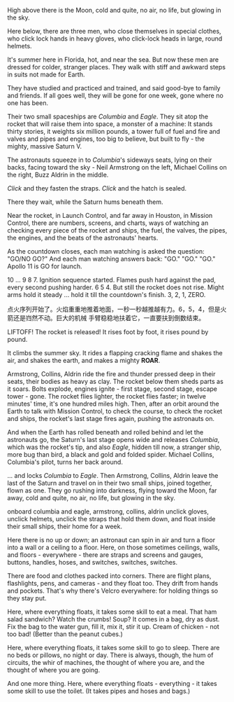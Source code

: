 
High above there is the Moon, cold and quite,
no air, no life, but glowing in the sky.

Here below, there are three men, who close themselves in special clothes, who
click lock hands in heavy gloves, who click-lock heads in large, round helmets.

It's summer here in Florida, hot, and near the sea. But now these men are dressed
for colder, stranger places. They walk with stiff and awkward steps in suits not
made for Earth.

They have studied and practiced and trained, and said good-bye to family and friends.
If all goes well, they will be gone for one week, gone where no one has been.

Their two small spaceships are *Columbia* and *Eagle*. They sit atop the rocket that
will raise them into space, a monster of a machine: It stands thirty stories, it
weights six million pounds, a tower full of fuel and fire and valves and pipes
and engines, too big to believe, but built to fly - the mighty, massive Saturn V.

The astronauts squeeze in to *Columbia*'s sideways seats, lying on their backs,
facing toward the sky - Neil Armstrong on the left, Michael Collins on the right,
Buzz Aldrin in the middle.

*Click* and they fasten the straps. *Click* and the hatch is sealed.

There they wait, while the Saturn hums beneath them.

Near the rocket, in Launch Control, and far away in Houston, in Mission Control,
there are numbers, screens, and charts, ways of watching an checking every piece
of the rocket and ships, the fuel, the valves, the pipes, the engines, and the
beats of the astronauts' hearts.

As the countdown closes, each man watching is asked the question: "GO/NO GO?" And
each man watching answers back: "GO." "GO." "GO." Apollo 11 is GO for launch.

10 ... 9 8 7. Ignition sequence started. Flames push hard against the pad, every
second pushing harder. 6 5 4. But still the rocket does not rise. Might arms hold
it steady ... hold it till the countdown's finish. 3, 2, 1, ZERO.

点火序列开始了。火焰重重地推着地面，一秒一秒越推越有力。6，5，4，但是火箭还是岿然不动。巨大的机械
手臂稳稳地扶着它，一直要扶到倒数结束。


LIFTOFF! The rocket is released! It rises foot by foot, it rises pound by pound.

It climbs the summer sky. It rides a flapping cracking flame and shakes the air,
and shakes the earth, and makes a mighty **ROAR**.

Armstrong, Collins, Aldrin ride the fire and thunder pressed deep in their seats,
their bodies as heavy as clay. The rocket below them sheds parts as it soars. Bolts
explode, engines ignite - first stage, second stage, escape tower - gone. The
rocket flies lighter, the rocket flies faster; in twelve minutes' time, it's one
hundred miles high. Then, after an orbit around the Earth to talk with Mission
Control, to check the course, to check the rocket and ships, the rocket's last
stage fires again, pushing the astronauts on.

And when the Earth has rolled beneath and rolled behind and let the astronauts go,
the Saturn's last stage opens wide and releases *Columbia*, which was the rocket's
tip, and also *Eagle*, hidden till now, a stranger ship, more bug than bird, a
black and gold and folded spider. Michael Collins, Columbia's pilot, turns her back
around.

... and locks *Columbia* to *Eagle*. Then Armstrong, Collins, Aldrin leave the
last of the Saturn and travel on in their two small ships, joined together, flown
as one. They go rushing into darkness, flying toward the Moon, far away, cold and quite,
no air, no life, but glowing in the sky.

onboard columbia and eagle, armstrong, collins, aldrin unclick gloves, unclick
helmets, unclick the straps that hold them down, and float inside their small ships,
their home for a week.

Here there is no up or down; an astronaut can spin in air and turn a floor into
a wall or a ceiling to a floor. Here, on those sometimes ceilings, walls, and
floors - everywhere - there are straps and screens and gauges, buttons, handles,
hoses, and switches, switches, switches.

There are food and clothes packed into corners. There are flight plans, flashlights,
pens, and cameras - and they float too.
They drift from hands and pockets. That's why there's Velcro everywhere: for
holding things so they stay put.

Here, where everything floats, it takes some skill to eat a meal. That ham salad
sandwich? Watch the crumbs! Soup? It comes in a bag, dry as dust. Fix the bag to
the water gun, fill it, mix it, stir it up. Cream of chicken - not too bad! (Better
than the peanut cubes.)

Here, where everything floats, it takes some skill to go to sleep. There are no
beds or pillows, no night or day. There is always, though, the hum of circuits,
the whir of machines, the thought of where you are, and the thought of where you
are going.

And one more thing. Here, where everything floats - everything - it takes some
skill to use the toilet. (It takes pipes and hoses and bags.)

